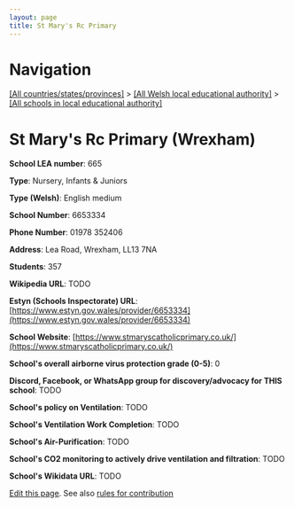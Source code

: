 ```yaml
---
layout: page
title: St Mary's Rc Primary
---
```

# Navigation

[[All countries/states/provinces]](../../..) > [[All Welsh local educational authority]](../..) > [[All schools in local educational authority]](..)

# St Mary's Rc Primary (Wrexham)

**School LEA number**: 665

**Type**: Nursery, Infants & Juniors

**Type (Welsh)**: English medium

**School Number**: 6653334

**Phone Number**: 01978 352406

**Address**: Lea Road, Wrexham, LL13 7NA

**Students**: 357

**Wikipedia URL**: TODO

**Estyn (Schools Inspectorate) URL**: [https://www.estyn.gov.wales/provider/6653334](https://www.estyn.gov.wales/provider/6653334)

**School Website**: [https://www.stmaryscatholicprimary.co.uk/](https://www.stmaryscatholicprimary.co.uk/)

**School's overall airborne virus protection grade (0-5)**: 0

**Discord, Facebook, or WhatsApp group for discovery/advocacy for THIS school**: TODO

**School's policy on Ventilation**: TODO

**School's Ventilation Work Completion**: TODO

**School's Air-Purification**: TODO

**School's CO2 monitoring to actively drive ventilation and filtration**: TODO

**School's Wikidata URL**: TODO




[Edit this page](https://github.com/ventilate-schools/Wales/edit/prif/./Wrexham/St_Mary's_Rc_Primary.md). See also [rules for contribution](../../../contribution-rules/)
